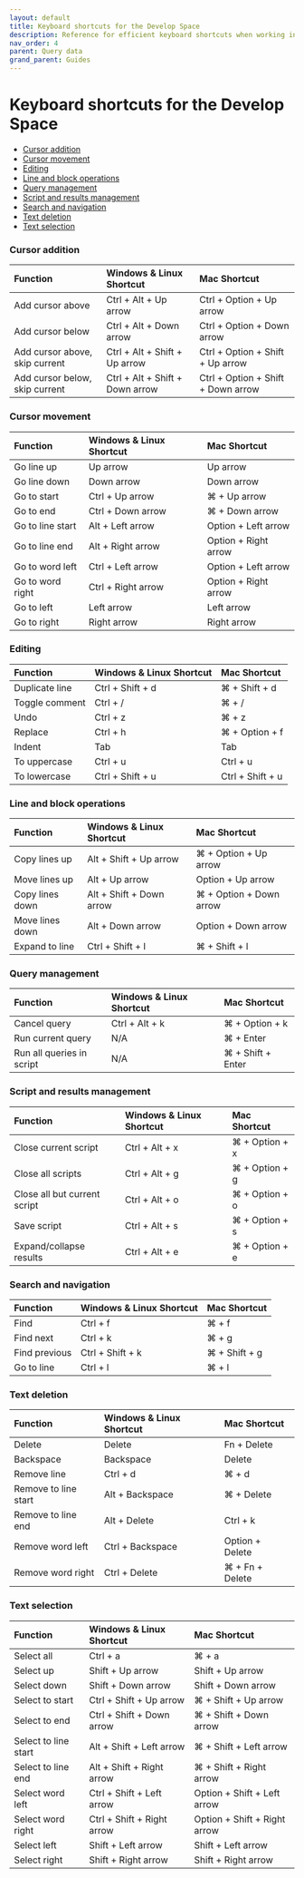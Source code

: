 ```yaml
---
layout: default
title: Keyboard shortcuts for the Develop Space
description: Reference for efficient keyboard shortcuts when working in the Firebolt Develop space.
nav_order: 4
parent: Query data
grand_parent: Guides
---
```


# Keyboard shortcuts for the Develop Space

* [Cursor addition](#cursor-addition)
* [Cursor movement](#cursor-movement)
* [Editing](#editing)
* [Line and block operations](#line-and-block-operations)
* [Query management](#query-management)
* [Script and results management](#script-and-results-management)
* [Search and navigation](#search-and-navigation)
* [Text deletion](#text-deletion)
* [Text selection](#text-selection)

### Cursor addition

| Function | Windows & Linux Shortcut | Mac Shortcut |
| :--- | :--- | :--- |
| Add cursor above | Ctrl + Alt + Up arrow | Ctrl + Option + Up arrow |
| Add cursor below | Ctrl + Alt + Down arrow | Ctrl + Option + Down arrow |
| Add cursor above, skip current | Ctrl + Alt + Shift + Up arrow | Ctrl + Option + Shift + Up arrow |
| Add cursor below, skip current | Ctrl + Alt + Shift + Down arrow | Ctrl + Option + Shift + Down arrow |

### Cursor movement

| Function | Windows & Linux Shortcut | Mac Shortcut |
| :--- | :--- | :--- |
| Go line up | Up arrow | Up arrow |
| Go line down | Down arrow | Down arrow |
| Go to start | Ctrl + Up arrow | ⌘ + Up arrow |
| Go to end | Ctrl + Down arrow | ⌘ + Down arrow |
| Go to line start | Alt + Left arrow | Option + Left arrow |
| Go to line end | Alt + Right arrow | Option + Right arrow |
| Go to word left | Ctrl + Left arrow | Option + Left arrow |
| Go to word right | Ctrl + Right arrow | Option + Right arrow |
| Go to left | Left arrow | Left arrow |
| Go to right | Right arrow | Right arrow |

### Editing

| Function | Windows & Linux Shortcut | Mac Shortcut |
| :--- | :--- | :--- |
| Duplicate line | Ctrl + Shift + d | ⌘ + Shift + d |
| Toggle comment | Ctrl + / | ⌘ + / |
| Undo | Ctrl + z | ⌘ + z |
| Replace | Ctrl + h | ⌘ + Option + f |
| Indent | Tab | Tab |
| To uppercase | Ctrl + u | Ctrl + u |
| To lowercase | Ctrl + Shift + u | Ctrl + Shift + u |

### Line and block operations

| Function | Windows & Linux Shortcut | Mac Shortcut |
| :--- | :--- | :--- |
| Copy lines up | Alt + Shift + Up arrow | ⌘ + Option + Up arrow |
| Move lines up | Alt + Up arrow | Option + Up arrow |
| Copy lines down | Alt + Shift + Down arrow | ⌘ + Option + Down arrow |
| Move lines down | Alt + Down arrow | Option + Down arrow |
| Expand to line | Ctrl + Shift + l | ⌘ + Shift + l |

### Query management

| Function | Windows & Linux Shortcut | Mac Shortcut |
| :--- | :--- | :--- |
| Cancel query | Ctrl + Alt + k | ⌘ + Option + k |
| Run current query | N/A | ⌘ + Enter |
| Run all queries in script | N/A | ⌘ + Shift + Enter |

### Script and results management

| Function | Windows & Linux Shortcut | Mac Shortcut |
| :--- | :--- | :--- |
| Close current script | Ctrl + Alt + x | ⌘ + Option + x |
| Close all scripts | Ctrl + Alt + g | ⌘ + Option + g |
| Close all but current script | Ctrl + Alt + o | ⌘ + Option + o |
| Save script | Ctrl + Alt + s | ⌘ + Option + s |
| Expand/collapse results | Ctrl + Alt + e | ⌘ + Option + e |

### Search and navigation

| Function | Windows & Linux Shortcut | Mac Shortcut |
| :--- | :--- | :--- |
| Find | Ctrl + f | ⌘ + f |
| Find next | Ctrl + k | ⌘ + g |
| Find previous | Ctrl + Shift + k | ⌘ + Shift + g |
| Go to line | Ctrl + l | ⌘ + l |

### Text deletion

| Function | Windows & Linux Shortcut | Mac Shortcut |
| :--- | :--- | :--- |
| Delete | Delete | Fn + Delete |
| Backspace | Backspace | Delete |
| Remove line | Ctrl + d | ⌘ + d |
| Remove to line start | Alt + Backspace | ⌘ + Delete |
| Remove to line end | Alt + Delete | Ctrl + k |
| Remove word left | Ctrl + Backspace | Option + Delete |
| Remove word right | Ctrl + Delete | ⌘ + Fn + Delete |

### Text selection

| Function | Windows & Linux Shortcut | Mac Shortcut |
| :--- | :--- | :--- |
| Select all | Ctrl + a | ⌘ + a |
| Select up | Shift + Up arrow | Shift + Up arrow |
| Select down | Shift + Down arrow | Shift + Down arrow |
| Select to start | Ctrl + Shift + Up arrow | ⌘ + Shift + Up arrow |
| Select to end | Ctrl + Shift + Down arrow | ⌘ + Shift + Down arrow |
| Select to line start | Alt + Shift + Left arrow | ⌘ + Shift + Left arrow |
| Select to line end | Alt + Shift + Right arrow | ⌘ + Shift + Right arrow |
| Select word left | Ctrl + Shift + Left arrow | Option + Shift + Left arrow |
| Select word right | Ctrl + Shift + Right arrow | Option + Shift + Right arrow |
| Select left | Shift + Left arrow | Shift + Left arrow |
| Select right | Shift + Right arrow | Shift + Right arrow |